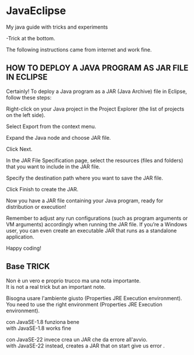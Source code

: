 # JavaEclipse
My java guide with tricks and experiments

-Trick at the bottom.

The following instructions came from internet and work fine.


## <b>HOW TO DEPLOY A JAVA PROGRAM AS JAR FILE IN ECLIPSE</b>
 
Certainly! To deploy a Java program as a JAR (Java Archive) file in Eclipse,
follow these steps:

Right-click on your Java project in the Project Explorer (the list of
projects on the left side).

Select Export from the context menu.

Expand the Java node and choose JAR file.

Click Next.

In the JAR File Specification page, select the resources (files and folders)
that you want to include in the JAR file.

Specify the destination path where you want to save the JAR file.

Click Finish to create the JAR.

Now you have a JAR file containing your Java program, ready for distribution
or execution!

Remember to adjust any run configurations (such as program arguments or VM
arguments) accordingly when running the JAR file. If you’re a Windows user,
you can even create an executable JAR that runs as a standalone application.

Happy coding!



## <b>Base TRICK</b>

Non è un vero e proprio trucco ma una nota importante.<br>
It is not a real trick but an important note.

Bisogna usare l'ambiente giusto (Properties JRE Execution environment).<br>
You need to use the right environment (Properties JRE Execution environment).

con JavaSE-1.8 funziona bene<br>
with JavaSE-1.8 works fine

con JavaSE-22 invece crea un JAR che da errore all'avvio.<br>
with JavaSE-22 instead, creates a JAR that on start give us error .

